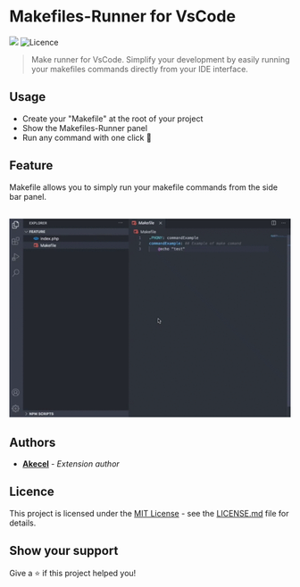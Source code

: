 # Makefiles-Runner for VsCode

[![](https://vsmarketplacebadge.apphb.com/version-short/akecel.makefiles-runner.svg)](https://marketplace.visualstudio.com/items?itemName=akecel.makefiles-runner)
![Licence](https://img.shields.io/badge/License-MIT-blue.svg)

>Make runner for VsCode. Simplify your development by easily running your makefiles commands directly from your IDE interface.

## Usage

- Create your "Makefile" at the root of your project
- Show the Makefiles-Runner panel
- Run any command with one click 🚀
  
## Feature

Makefile allows you to simply run your makefile commands from the side bar panel.

<br />

<img src="https://raw.githubusercontent.com/Akecel/makefiles-runner/main/assets/doc/feature.gif" alt="Usage demo" />

## Authors

- [**Akecel**](https://github.com/Akecel) - *Extension author*

## Licence

This project is licensed under the [MIT License](https://opensource.org/licenses)  - see the [LICENSE.md](https://github.com/Akecel/makefiles-runner/blob/master/LICENSE) file for details.

## Show your support

Give a ⭐️ if this project helped you!
